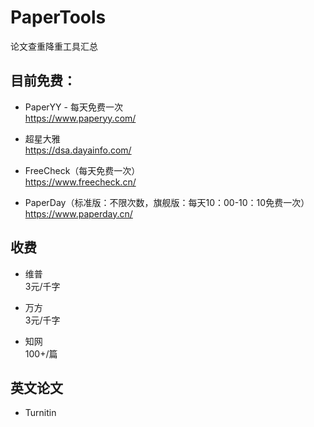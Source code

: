# PaperTools
论文查重降重工具汇总

## 目前免费：
* PaperYY - 每天免费一次  
https://www.paperyy.com/

* 超星大雅  
https://dsa.dayainfo.com/

* FreeCheck（每天免费一次）  
https://www.freecheck.cn/

* PaperDay（标准版：不限次数，旗舰版：每天10：00-10：10免费一次）  
https://www.paperday.cn/


## 收费
* 维普    
3元/千字

* 万方  
3元/千字

* 知网  
100+/篇

## 英文论文
* Turnitin  
